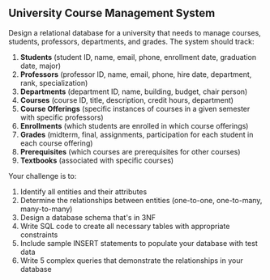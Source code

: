 ## University Course Management System

Design a relational database for a university that needs to manage courses, students, professors, departments, and grades. The system should track:

1. **Students** (student ID, name, email, phone, enrollment date, graduation date, major)
2. **Professors** (professor ID, name, email, phone, hire date, department, rank, specialization)
3. **Departments** (department ID, name, building, budget, chair person)
4. **Courses** (course ID, title, description, credit hours, department)
5. **Course Offerings** (specific instances of courses in a given semester with specific professors)
6. **Enrollments** (which students are enrolled in which course offerings)
7. **Grades** (midterm, final, assignments, participation for each student in each course offering)
8. **Prerequisites** (which courses are prerequisites for other courses)
9. **Textbooks** (associated with specific courses)

Your challenge is to:

1. Identify all entities and their attributes
2. Determine the relationships between entities (one-to-one, one-to-many, many-to-many)
3. Design a database schema that's in 3NF
4. Write SQL code to create all necessary tables with appropriate constraints
5. Include sample INSERT statements to populate your database with test data
6. Write 5 complex queries that demonstrate the relationships in your database